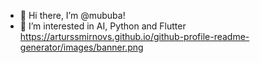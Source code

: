 - 👋 Hi there, I’m @mububa!
- 👀 I’m interested in AI, Python and Flutter
https://arturssmirnovs.github.io/github-profile-readme-generator/images/banner.png

<!---
mububa/mububa is a ✨ special ✨ repository because its `README.md` (this file) appears on your GitHub profile.
You can click the Preview link to take a look at your changes.
--->
